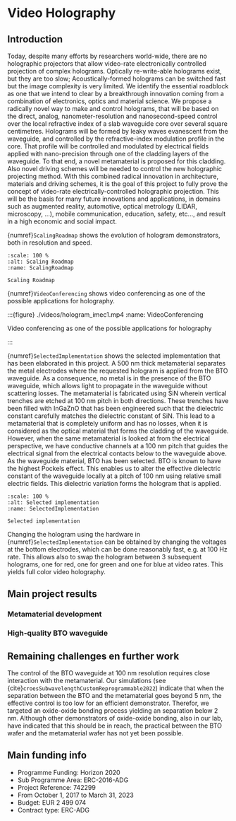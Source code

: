 # Video Holography


## Introduction

Today, despite many efforts by researchers world-wide, there are no holographic projectors that allow video-rate electronically controlled projection of complex holograms. Optically re-write-able holograms exist, but they are too slow; Acoustically-formed holograms can be switched fast but the image complexity is very limited. We identify the essential roadblock as one that we intend to clear by a breakthrough innovation coming from a combination of electronics, optics and material science.
We propose a radically novel way to make and control holograms, that will be based on the direct, analog, nanometer-resolution and nanosecond-speed control over the local refractive index of a slab waveguide core over several square centimetres. Holograms will be formed by leaky waves evanescent from the waveguide, and controlled by the refractive-index modulation profile in the core. That profile will be controlled and modulated by electrical fields applied with nano-precision through one of the cladding layers of the waveguide. To that end, a novel metamaterial is proposed for this cladding. Also novel driving schemes will be needed to control the new holographic projecting method.
With this combined radical innovation in architecture, materials and driving schemes, it is the goal of this project to fully prove the concept of video-rate electrically-controlled holographic projection. This will be the basis for many future innovations and applications, in domains such as augmented reality, automotive, optical metrology (LIDAR, microscopy, ...), mobile communication, education, safety, etc..., and result in a high economic and social impact.


{numref}`ScalingRoadmap` shows the evolution of hologram demonstrators, both in resolution and speed.

```{figure} ./images/video-holography.jpg
:scale: 100 %
:alt: Scaling Roadmap
:name: ScalingRoadmap

Scaling Roadmap

```

{numref}`VideoConferencing` shows video conferencing as one of the possible applications for holography.

:::{figure} ./videos/hologram_imec1.mp4
:name: VideoConferencing

Video conferencing as one of the possible applications for holography

:::

{numref}`SelectedImplementation` shows the selected implementation that has been elaborated in this project. A 500 nm thick metamaterial separates the metal electrodes where the requested hologram is applied from the BTO waveguide. As a consequence, no metal is in the presence of the BTO waveguide, which allows light to propagate in the waveguide without scattering losses. The metamaterial is fabricated using SiN wherein vertical trenches are etched at 100 nm pitch in both directions. These trenches have been filled with InGaZnO that has been engineered such that the dielectric constant carefully matches the dielectric constant of SiN.  This lead to a metamaterial that is completely uniform and has no losses, when it is considered as the optical material that forms the cladding of the waveguide. However, when the same metamaterial is looked at from the electrical perspective, we have conductive channels at a 100 nm pitch that guides the electrical signal from the electrical contacts below to the waveguide above.
As the waveguide material, BTO has been selected. BTO is known to have the highest Pockels effect. This enables us to alter the effective dielectric constant of the waveguide locally at a pitch of 100 nm using relative small electric fields. This dielectric variation forms the hologram that is applied.

```{figure} ./images/video-holography2.jpg
:scale: 100 %
:alt: Selected implementation
:name: SelectedImplementation

Selected implementation 

```

Changing the hologram using the hardware in {numref}`SelectedImplementation` can be obtained by changing the voltages at the bottom electrodes, which can be done reasonably fast, e.g. at 100 Hz rate. This allows also to swap the hologram between 3 subsequent holograms, one for red, one for green and one for blue at video rates. This yields full color video holography.

## Main project results

### Metamaterial development



### High-quality BTO waveguide



## Remaining challenges en further work

The control of the BTO waveguide at 100 nm resolution requires close interaction with the metamaterial. Our simulations (see {cite}`croesSubwavelengthCustomReprogrammable2022`) indicate that when the separation between the BTO and the metamaterial goes beyond 5 nm, the effective control is too low for an efficient demonstrator. Therefor, we targeted an oxide-oxide bonding process yielding an separation below 2 nm. Although other demonstrators of oxide-oxide bonding, also in our lab, have indicated that this should be in reach, the practical between the BTO wafer and the metamaterial wafer has not yet been possible.



## Main funding info

*	Programme Funding: Horizon 2020
*	Sub Programme Area: ERC-2016-ADG
*	Project Reference: 742299
*	From October 1, 2017 to March 31, 2023
*	Budget: EUR 2 499 074
*	Contract type: ERC-ADG
